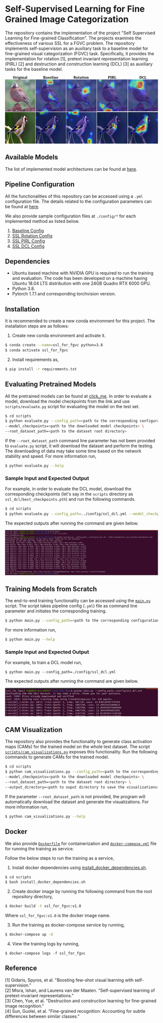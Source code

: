 # Self-Supervised Learning for Fine Grained Image Categorization

The repository contains the implementation of the project "Self Supervised Learning for Fine-grained Classification". The projects examines the effectiveness of various SSL for a FGVC problem. The repository implements self-supervision as an auxiliary task to a baseline model for fine-grained visual categorization (FGVC) task. 
Specifically, it provides the implementation for rotation [1], pretext invariant representation learning (PIRL) [2] and destruction and construction learning (DCL) [3] 
as auxiliary tasks for the baseline model.

![CAM Visualization](images/CAM.jpg)

## Available Models
The list of implemented model architectures can be found at [here](model/README.md).

## Pipeline Configuration
All the functionalities of this repository can be accessed using a `.yml` configuration file. 
The details related to the configuration parameters can be found at [here]().

We also provide sample configuration files at `./config/*` for each implemented method as listed below.
1. [Baseline Config](config/baseline.yml)
1. [SSL Rotation Config](config/ssl_rotation.yml)
1. [SSL PIRL Config](config/ssl_pirl.yml)
1. [SSL DCL Config](config/ssl_dcl.yml)

## Dependencies
* Ubuntu based machine with NVIDIA GPU is required to run the training and evaluation. The code has been developed on a machine having Ubuntu 18.04 LTS distribution with one 24GB Quadro RTX 6000 GPU. 
* Python 3.8.
* Pytorch 1.7.1 and corresponding torchvision version.

## Installation
It is recommended to create a new conda environment for this project. The installation steps are as follows:
1. Create new conda environment and activate it.
```bash
$ conda create --name=ssl_for_fgvc python=3.8
$ conda activate ssl_for_fgvc
```
2. Install requirements as,
```bash
$ pip install -r requirements.txt
```

## Evaluating Pretrained Models
All the pretrained models can be found at [click_me](https://mbzuaiac-my.sharepoint.com/:f:/g/personal/20020063_mbzuai_ac_ae/EtMbK1h75NhPmvr4L_xANoABklXEyadRsBPHSfI8I9jhlA?e=JEuXy3). 
In order to evaluate a model, download the model 
checkpoints from the link and use `scripts/evaluate.py` script for evaluating the model on the test set.

```bash
$ cd scripts
$ python evaluate.py --config_path=<path to the corresponding configuration '.yml' file.> \
--model_checkpoints=<path to the downloaded model checkpoints> \
--root_dataset_path=<path to the dataset root directory>
```
If the `--root_dataset_path` command line parameter has not been provided to `evaluate.py` script, it will download the dataset 
and perform the testing. The downloading of data may take some time based on the network stability and speed. For more information run,
```bash
$ python evaluate.py --help
```

### Sample Input and Expected Output
For example, in order to evaluate the DCL model, download the corresponding checkpoints 
(let's say in the `scripts` directory as `ssl_dcl/best_checkpoints.pth`) 
and run the following commands.

```bash
$ cd scripts
$ python evaluate.py --config_path=../config/ssl_dcl.yml --model_checkpoints=./ssl_dcl/best_checkpoints.pth
```
The expected outputs after running the command are given below.

![Evaluation Outputs for DCL Model](images/evaluation_dcl_sample_output.png)

## Training Models from Scratch
The end-to-end training functionality can be accessed using the [`main.py`](main.py) script. 
The script takes pipeline config (`.yml`) file as command line parameter and initiates the corresponding training. 

```bash
$ python main.py --config_path=<path to the corresponding configuration '.yml' file.>
```
For more information run,
```bash
$ python main.py --help
```
### Sample Input and Expected Output
For example, to train a DCL model run,
```
$ python main.py --config_path=./config/ssl_dcl.yml
```
The expected outputs after running the command are given below.

![Training Outputs for DCL Model](images/training_dcl.png)

## CAM Visualization
The repository also provides the functionality to generate class activation maps (CAMs) 
for the trained model on the whole test dataset. The script [`scripts/cam_visualizations.py`](scripts/cam_visualizations.py) 
exposes this functionality. Run the following commands to generate CAMs for the trained model.
```bash
$ cd scripts
$ python cam_visualizations.py --config_path=<path to the corresponding configuration '.yml' file.> \
--model_checkpoints=<path to the downloaded model checkpoints> \
--root_dataset_path=<path to the dataset root directory> \
--output_directory=<path to ouput directory to save the visualizations>
```
If the parameter `--root_dataset_path` is not provided, the program will automatically download the dataset 
and generate the visualizations. For more information run,
```bash
$ python cam_visualizations.py --help
```

## Docker
We also provide [`Dockerfile`](Dockerfile) for containerization and [`docker-compose.yml`](docker-compose.yml) file for running the training as service.

Follow the below steps to run the training as a service,

1. Install docker dependencies using [install_docker_dependencies.sh](scripts/install_docker_dependencies.sh).
```bash
$ cd scripts
$ bash install_docker_dependencies.sh
```
2. Create docker image by running the following command from the root repository directory,
```bash
$ docker build -t ssl_for_fgvc:v1.0
```
Where `ssl_for_fgvc:v1.0` is the docker image name.

3. Run the training as docker-compose service by running,
```bash
$ docker-compose up -d
```
4. View the training logs by running,
```
$ docker-compose logs -f ssl_for_fgvc
```

## Reference
[1] Gidaris, Spyros, et al. "Boosting few-shot visual learning with self-supervision."\
[2] Misra, Ishan, and Laurens van der Maaten. "Self-supervised learning of pretext-invariant representations."\
[3] Chen, Yue, et al. "Destruction and construction learning for fine-grained image recognition." \
[4] Sun, Guolei, et al. "Fine-grained recognition: Accounting for subtle differences between similar classes."